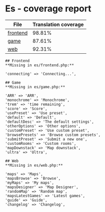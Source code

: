 <link rel="stylesheet" href="/style.css">

# Es - coverage report

<table>
<thead>
    <tr>
        <th>File</th>
        <th colspan="2">Translation coverage</th>
    </tr>
</thead>
<tbody>
    <tr><td><a href="#">frontend</a></td><td>98.81%</td><td>
        <div class="pb">
            <span class="pb-fill" style="width: 98.81%;"></span>
        </div>
    </td></tr>
    <tr><td><a href="#">game</a></td><td>87.61%</td><td>
        <div class="pb">
            <span class="pb-fill" style="width: 87.61%;"></span>
        </div>
    </td></tr>
    <tr><td><a href="#">web</a></td><td>92.31%</td><td>
        <div class="pb">
            <span class="pb-fill" style="width: 92.31%;"></span>
        </div>
    </td></tr>
</tbody></table>


    ## Frontend
    **Missing in es/frontend.php:**
```
'connecting' => 'Connecting...',
```
    ## Game
    **Missing in es/game.php:**
```
'ARR' => 'ARR',
'monochrome' => 'Monochrome',
'trem' => 'time remaining',
'score' => 'Score',
'usePreset' => 'Use preset',
'default' => 'Default',
'defaultDesc' => 'The default settings',
'otherOptions' => 'Other options',
'customPreset' => 'Use custom preset',
'browsePresets' => 'Browse custom presets',
'submitPreset' => 'Submit a new one',
'customRooms' => 'Custom rooms',
'mapDownstack' => 'Map downstack',
'ultra' => 'Ultra',
```
    ## Web
    **Missing in es/web.php:**
```
'maps' => 'Maps',
'mapsBrowse' => 'Browse',
'myMaps' => 'My maps',
'mapsDesigner' => 'Map Designer',
'randomMap' => 'Random map',
'mapsLatestGames' => 'Latest games',
'guide' => 'Guide',
'changelog' => 'Changelog',
```
